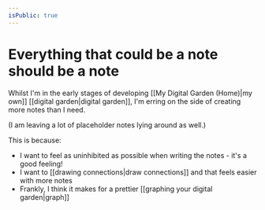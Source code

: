```yaml
---
isPublic: true
---
```


# Everything that could be a note should be a note

Whilst I'm in the early stages of developing [[My Digital Garden (Home)|my own]] [[digital garden|digital garden]], I'm erring on the side of creating more notes than I need.

(I am leaving a lot of placeholder notes lying around as well.)

This is because:
- I want to feel as uninhibited as possible when writing the notes - it's a good feeling!
- I want to [[drawing connections|draw connections]] and that feels easier with more notes
- Frankly, I think it makes for a prettier [[graphing your digital garden|graph]]